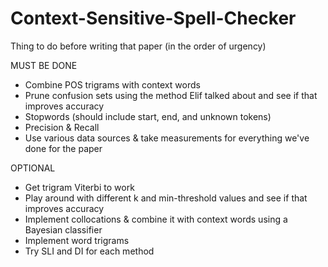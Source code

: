 # Context-Sensitive-Spell-Checker

Thing to do before writing that paper (in the order of urgency)

MUST BE DONE
- Combine POS trigrams with context words
- Prune confusion sets using the method Elif talked about and see if that
   improves accuracy
- Stopwords (should include start, end, and unknown tokens)
- Precision & Recall
- Use various data sources & take measurements for everything we've done for the paper

OPTIONAL
- Get trigram Viterbi to work
- Play around with different k and min-threshold values and see if that
  improves accuracy
- Implement collocations & combine it with context words using a Bayesian
  classifier
- Implement word trigrams
- Try SLI and DI for each method
